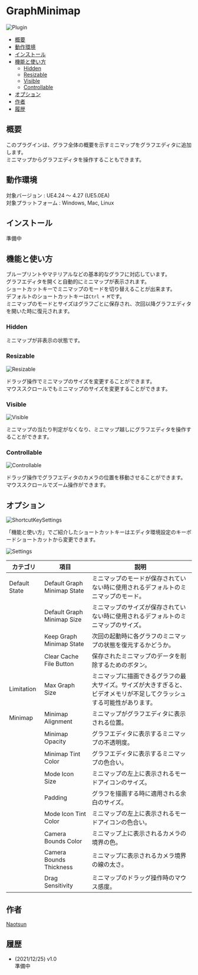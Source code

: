 # GraphMinimap

![Plugin](https://user-images.githubusercontent.com/51815450/147378061-05e7c9d0-488a-4e9c-bfdf-bb1966bb5fb1.PNG)

<!--ts-->
* [概要](#概要)
* [動作環境](#動作環境)
* [インストール](#インストール)
* [機能と使い方](#機能と使い方)
    * [Hidden](#hidden)
    * [Resizable](#resizable)
    * [Visible](#visible)
    * [Controllable](#controllable)
* [オプション](#オプション)
* [作者](#作者)
* [履歴](#履歴)
<!--te-->

## 概要

このプラグインは、グラフ全体の概要を示すミニマップをグラフエディタに追加します。  
ミニマップからグラフエディタを操作することもできます。

## 動作環境

対象バージョン : UE4.24 ～ 4.27 (UE5.0EA)    
対象プラットフォーム : Windows, Mac, Linux

## インストール

準備中

## 機能と使い方

ブループリントやマテリアルなどの基本的なグラフに対応しています。  
グラフエディタを開くと自動的にミニマップが表示されます。  
ショートカットキーでミニマップのモードを切り替えることが出来ます。  
デフォルトのショートカットキーは```Ctrl + M```です。  
ミニマップのモードとサイズはグラフごとに保存され、次回以降グラフエディタを開いた時に復元されます。

### Hidden

ミニマップが非表示の状態です。

### Resizable

![Resizable](https://user-images.githubusercontent.com/51815450/147378312-897bc859-d8ae-4587-a393-a1ac4ccc471b.gif)

ドラッグ操作でミニマップのサイズを変更することができます。  
マウススクロールでもミニマップのサイズを変更することができます。

### Visible

![Visible](https://user-images.githubusercontent.com/51815450/147378411-a44fcdc6-9bd5-44aa-8a09-5f1c0769f87f.gif)

ミニマップの当たり判定がなくなり、ミニマップ越しにグラフエディタを操作することができます。

### Controllable

![Controllable](https://user-images.githubusercontent.com/51815450/147378422-be90a3b0-a9bd-40a8-a6b5-f7a931d5dd2d.gif)

ドラッグ操作でグラフエディタのカメラの位置を移動させることができます。  
マウススクロールでズーム操作ができます。

## オプション

![ShortcutKeySettings](https://user-images.githubusercontent.com/51815450/147378158-5c75649f-88e6-4f6d-9af9-cf0ac07ef649.PNG)

「機能と使い方」でご紹介したショートカットキーはエディタ環境設定のキーボードショートカットから変更できます。

![Settings](https://user-images.githubusercontent.com/51815450/147378165-9eeb0cd2-9247-47cd-873c-dcf59eb57500.PNG)

|**カテゴリ**|**項目**|**説明**|
|---|---|---|
|Default State|Default Graph Minimap State|ミニマップのモードが保存されていない時に使用されるデフォルトのミニマップのモード。|
| |Default Graph Minimap Size|ミニマップのサイズが保存されていない時に使用されるデフォルトのミニマップのサイズ。|
| |Keep Graph Minimap State|次回の起動時に各グラフのミニマップの状態を復元するかどうか。|
| |Clear Cache File Button|保存されたミニマップのデータを削除するためのボタン。|
|Limitation|Max Graph Size|ミニマップに描画できるグラフの最大サイズ。サイズが大きすぎると、ビデオメモリが不足してクラッシュする可能性があります。|
|Minimap|Minimap Alignment|ミニマップがグラフエディタに表示される位置。|
| |Minimap Opacity|グラフエディタに表示するミニマップの不透明度。|
| |Minimap Tint Color|グラフエディタに表示するミニマップの色合い。|
| |Mode Icon Size|ミニマップの左上に表示されるモードアイコンのサイズ。|
| |Padding|グラフを描画する時に適用される余白のサイズ。|
| |Mode Icon Tint Color|ミニマップの左上に表示されるモードアイコンの色合い。|
| |Camera Bounds Color|ミニマップ上に表示されるカメラの境界の色。|
| |Camera Bounds Thickness|ミニマップに表示されるカメラ境界の線の太さ。|
| |Drag Sensitivity|ミニマップのドラッグ操作時のマウス感度。|

## 作者

[Naotsun](https://twitter.com/Naotsun_UE)

## 履歴

- (2021/12/25) v1.0   
  準備中
